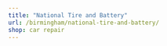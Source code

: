 ```yaml
---
title: "National Tire and Battery"
url: /birmingham/national-tire-and-battery/
shop: car repair
---
```

